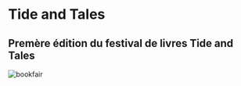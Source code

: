 # Tide and Tales
## Premère édition du festival de livres Tide and Tales
![bookfair](bookfair.jpg) 
